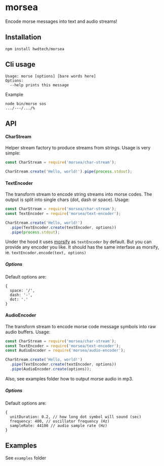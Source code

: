 # morsea

Encode morse messages into text and audio streams!

## Installation

`npm install hwdtech/morsea`

## Cli usage

```
Usage: morse [options] [bare words here]
Options:
  --help prints this message
```

Example

```
node bin/morse sos
.../---/.../%
```

## API

#### CharStream

Helper stream factory to produce streams from strings. Usage is very simple:

```js
const CharStream = require('morsea/char-stream');

CharStream.create('Hello, world!').pipe(process.stdout);
```

#### TextEncoder

The transform stream to encode string streams into morse codes. The output is split into single chars (dot, dash or space). Usage:

```js
const CharStream = require('morsea/char-stream');
const TextEncoder = require('morsea/text-encoder');

CharStream.create('Hello, world!')
  .pipe(TextEncoder.create(textEncoder, options))
  .pipe(process.stdout);
```

Under the hood it uses [morsify](https://www.npmjs.com/package/morsify) as `textEncoder` by default. But you can provide any encoder you like. It should has the same interfase as morsify, ie. `textEncoder.encode(text, options)`

##### Options

Default options are:

```
{
  space: '/',
  dash: '-',
  dot: '.'
}
```

#### AudioEncoder

The transform stream to encode morse code message symbols into raw audio buffers. Usage:

```js
const CharStream = require('morsea/char-stream');
const TextEncoder = require('morsea/text-encoder');
const AudioEncoder = require('morsea/audio-encoder');

CharStream.create('Hello, world!')
  .pipe(TextEncoder.create(textEncoder, options))
  .pipe(AudioEncoder.create(options));
```

Also, see examples folder how to output morse audio in mp3.

##### Options

Default options are:

```
{
  unitDuration: 0.2, // how long dot symbol will sound (sec)
  frequency: 400, // oscillator frequency (Hz)
  sampleRate: 44100 // audio sample rate (Hz)
}
```

## Examples

See `examples` folder 
